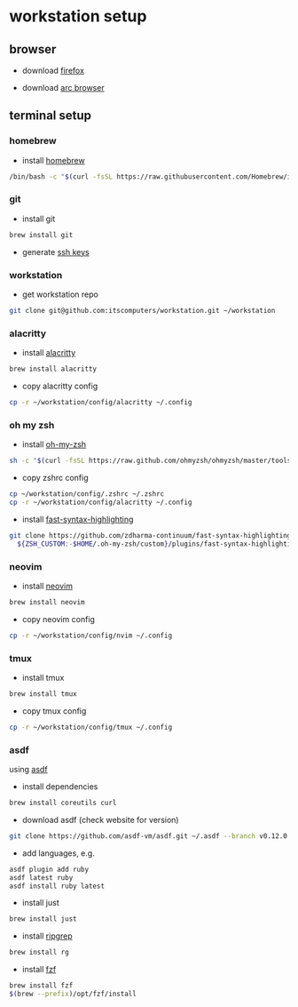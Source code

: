 # workstation setup

## browser

- download [firefox](https://www.mozilla.org/en-US/firefox/)

- download [arc browser](https://arc.net/)

## terminal setup

### homebrew

- install [homebrew](https://brew.sh)

```zsh
/bin/bash -c "$(curl -fsSL https://raw.githubusercontent.com/Homebrew/install/HEAD/install.sh)"
```

### git

- install git

```zsh
brew install git
```

- generate [ssh keys](https://docs.github.com/en/github/authenticating-to-github/connecting-to-github-with-ssh/generating-a-new-ssh-key-and-adding-it-to-the-ssh-agent)

### workstation

- get workstation repo

```zsh
git clone git@github.com:itscomputers/workstation.git ~/workstation
```

### alacritty

- install [alacritty](https://alacritty.org/config-alacritty.html)

```zsh
brew install alacritty
```

- copy alacritty config

```zsh
cp -r ~/workstation/config/alacritty ~/.config
```

### oh my zsh

- install [oh-my-zsh](https://ohmyz.sh/)

```zsh
sh -c "$(curl -fsSL https://raw.github.com/ohmyzsh/ohmyzsh/master/tools/install.sh)"
```

- copy zshrc config

```zsh
cp ~/workstation/config/.zshrc ~/.zshrc
cp -r ~/workstation/config/alacritty ~/.config
```

- install [fast-syntax-highlighting](https://github.com/zdharma-continuum/fast-syntax-highlighting)

```zsh
git clone https://github.com/zdharma-continuum/fast-syntax-highlighting.git \
  ${ZSH_CUSTOM:-$HOME/.oh-my-zsh/custom}/plugins/fast-syntax-highlighting
```

### neovim

- install [neovim](https://github.com/neovim/neovim/)

```zsh
brew install neovim
```

- copy neovim config

```zsh
cp -r ~/workstation/config/nvim ~/.config
```

### tmux

- install tmux

```zsh
brew install tmux
```

- copy tmux config

```zsh
cp -r ~/workstation/config/tmux ~/.config
```

### asdf

using [asdf](https://asdf-vm.com/guide/getting-started.html)

- install dependencies

```zsh
brew install coreutils curl
```

- download asdf (check website for version)

```zsh
git clone https://github.com/asdf-vm/asdf.git ~/.asdf --branch v0.12.0
```

- add languages, e.g.

```zsh
asdf plugin add ruby
asdf latest ruby
asdf install ruby latest
```

- install just

```zsh
brew install just
```

- install [ripgrep](https://github.com/BurntSushi/ripgrep)

```zsh
brew install rg
```

- install [fzf](https://github.com/junegunn/fzf)

```zsh
brew install fzf
$(brew --prefix)/opt/fzf/install
```

